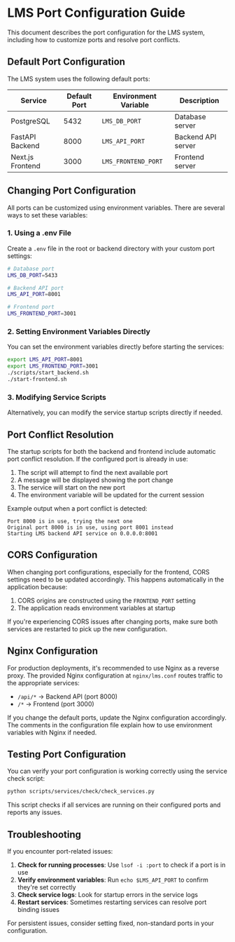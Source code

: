 # LMS Port Configuration Guide

This document describes the port configuration for the LMS system, including how to customize ports and resolve port conflicts.

## Default Port Configuration

The LMS system uses the following default ports:

| Service | Default Port | Environment Variable | Description |
|---------|--------------|----------------------|-------------|
| PostgreSQL | 5432 | `LMS_DB_PORT` | Database server |
| FastAPI Backend | 8000 | `LMS_API_PORT` | Backend API server |
| Next.js Frontend | 3000 | `LMS_FRONTEND_PORT` | Frontend server |

## Changing Port Configuration

All ports can be customized using environment variables. There are several ways to set these variables:

### 1. Using a .env File

Create a `.env` file in the root or backend directory with your custom port settings:

```bash
# Database port
LMS_DB_PORT=5433

# Backend API port
LMS_API_PORT=8001

# Frontend port
LMS_FRONTEND_PORT=3001
```

### 2. Setting Environment Variables Directly

You can set the environment variables directly before starting the services:

```bash
export LMS_API_PORT=8001
export LMS_FRONTEND_PORT=3001
./scripts/start_backend.sh
./start-frontend.sh
```

### 3. Modifying Service Scripts

Alternatively, you can modify the service startup scripts directly if needed.

## Port Conflict Resolution

The startup scripts for both the backend and frontend include automatic port conflict resolution. If the configured port is already in use:

1. The script will attempt to find the next available port
2. A message will be displayed showing the port change
3. The service will start on the new port
4. The environment variable will be updated for the current session

Example output when a port conflict is detected:
```
Port 8000 is in use, trying the next one
Original port 8000 is in use, using port 8001 instead
Starting LMS backend API service on 0.0.0.0:8001
```

## CORS Configuration

When changing port configurations, especially for the frontend, CORS settings need to be updated accordingly. This happens automatically in the application because:

1. CORS origins are constructed using the `FRONTEND_PORT` setting
2. The application reads environment variables at startup

If you're experiencing CORS issues after changing ports, make sure both services are restarted to pick up the new configuration.

## Nginx Configuration

For production deployments, it's recommended to use Nginx as a reverse proxy. The provided Nginx configuration at `nginx/lms.conf` routes traffic to the appropriate services:

- `/api/*` → Backend API (port 8000)
- `/*` → Frontend (port 3000)

If you change the default ports, update the Nginx configuration accordingly. The comments in the configuration file explain how to use environment variables with Nginx if needed.

## Testing Port Configuration

You can verify your port configuration is working correctly using the service check script:

```bash
python scripts/services/check/check_services.py
```

This script checks if all services are running on their configured ports and reports any issues.

## Troubleshooting

If you encounter port-related issues:

1. **Check for running processes**: Use `lsof -i :port` to check if a port is in use
2. **Verify environment variables**: Run `echo $LMS_API_PORT` to confirm they're set correctly
3. **Check service logs**: Look for startup errors in the service logs
4. **Restart services**: Sometimes restarting services can resolve port binding issues

For persistent issues, consider setting fixed, non-standard ports in your configuration. 